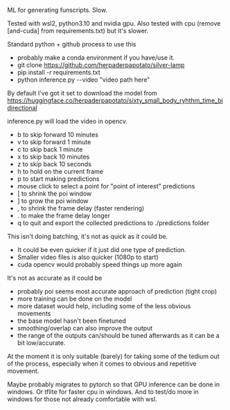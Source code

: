 ML for generating funscripts. Slow.

Tested with wsl2, python3.10 and nvidia gpu. Also tested with cpu (remove [and-cuda] from requirements.txt) but it's slower.

Standard python + github process to use this
* probably make a conda environment if you have/use it.
* git clone https://github.com/herpaderpapotato/silver-lamp
* pip install -r requirements.txt
* python inference.py --video "video path here"

By default I've got it set to download the model from https://huggingface.co/herpaderpapotato/sixty_small_body_ryhthm_time_bidirectional

inference.py will load the video in opencv.
* b to skip forward 10 minutes
* v to skip forward 1 minute
* c to skip back 1 minute
* x to skip back 10 minutes
* z to skip back 10 seconds
* h to hold on the current frame
* p to start making predictions
* mouse click to select a point for "point of interest" predictions
* [ to shrink the poi window
* ] to grow the poi window
* , to shrink the frame delay (faster rendering)
* . to make the frame delay longer
* q to quit and export the collected predictions to ./predictions folder

This isn't doing batching, it's not as quick as it could be.
* It could be even quicker if it just did one type of prediction. 
* Smaller video files is also quicker (1080p to start)
* cuda opencv would probably speed things up more again

It's not as accurate as it could be
* probably poi seems most accurate approach of prediction (tight crop)
* more training can be done on the model
* more dataset would help, including some of the less obvious movements
* the base model hasn't been finetuned
* smoothing/overlap can also improve the output
* the range of the outputs can/should be tuned afterwards as it can be a bit low/accurate.

At the moment it is only suitable (barely) for taking some of the tedium out of the process, especially when it comes to obvious and repetitive movement.

Maybe probably migrates to pytorch so that GPU inference can be done in windows. Or tflite for faster cpu in windows. And to test/do more in windows for those not already comfortable with wsl.
